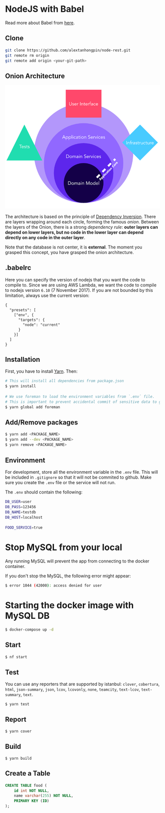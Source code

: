 # NodeJS with Babel

Read more about Babel from [here](https://babeljs.io/).

## Clone

```bash
git clone https://github.com/alextanhongpin/node-rest.git
git remote rm origin
git remote add origin <your-git-path>
```

## Onion Architecture

![Onion Architecture](/assets/onion_architecture.png)

The architecture is based on the principle of [Dependency Inversion](https://dzone.com/articles/perfecting-your-solid-meal-with-dip). There are layers wrapping around each circle, forming the famous *onion*. Between the layers of the Onion, there is a strong _dependency rule_: **outer layers can depend on lower layers, but no code in the lower layer can depend directly on any code in the outer layer**. 

Note that the database is not center, it is **external**. The moment you grasped this concept, you have grasped the onion architecture. 

## .babelrc

Here you can specify the version of nodejs that you want the code to compile to. Since we are using AWS Lambda, we want the code to compile to nodejs version `6.10` (7 November 2017). If you are not bounded by this limitation, always use the current version:

```
{
  "presets": [
    ["env", {
      "targets": {
        "node": "current"
      }
    }]
  ]
}
```

## Installation

First, you have to install [Yarn](https://yarnpkg.com/lang/en/docs/install/). Then:

```bash
# This will install all dependencies from package.json
$ yarn install

# We use foreman to load the environment variables from `.env` file.
# This is important to prevent accidental commit of sensitive data to github
$ yarn global add foreman
```

## Add/Remove packages

```bash
$ yarn add <PACKAGE_NAME>
$ yarn add --dev <PACKAGE_NAME>
$ yarn remove <PACKAGE_NAME>
```

## Environment

For development, store all the environment variable in the `.env` file. This will be included in `.gitignore` so that it will not be commited to github.
Make sure you create the `.env` file or the service will not run.

The `.env` should contain the following:
```bash
DB_USER=user
DB_PASS=123456
DB_NAME=testdb
DB_HOST=localhost

FOOD_SERVICE=true
```

# Stop MySQL from your local

Any running MySQL will prevent the app from connecting to the docker container.

If you don't stop the MySQL, the following error might appear:
```bash
$ error 1044 (42000): access denied for user
```

# Starting the docker image with MySQL DB
```bash
$ docker-compose up -d
```

## Start

```bash
$ nf start
```

## Test

You can use any reporters that are supported by istanbul: `clover`, `cobertura`, `html`, `json-summary`, `json`, `lcov`, `lcovonly`, `none`, `teamcity`, `text-lcov`, `text-summary`, `text`.

```
$ yarn test
```

## Report

```
$ yarn cover
```

## Build

```
$ yarn build
```

## Create a Table

```sql
CREATE TABLE food (
    id int NOT NULL,
    name varchar(255) NOT NULL,
    PRIMARY KEY (ID)
);
```

